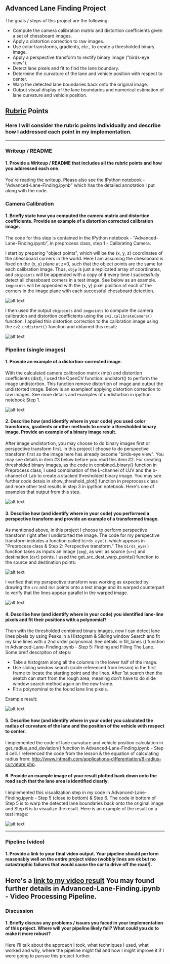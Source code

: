 ## Advanced Lane Finding Project

The goals / steps of this project are the following:

* Compute the camera calibration matrix and distortion coefficients given a set of chessboard images.
* Apply a distortion correction to raw images.
* Use color transforms, gradients, etc., to create a thresholded binary image.
* Apply a perspective transform to rectify binary image ("birds-eye view").
* Detect lane pixels and fit to find the lane boundary.
* Determine the curvature of the lane and vehicle position with respect to center.
* Warp the detected lane boundaries back onto the original image.
* Output visual display of the lane boundaries and numerical estimation of lane curvature and vehicle position.

[//]: # (Image References)

[image1]: ./output_images/calibration_image_corners.JPG  "Calibration Image with Founded Corners"
[image2]: ./output_images/distortion_corrected_2.JPG  "Undistortion calibration images"
[image3]: ./output_images/distortion_corrected_test_image.JPG "Undistortion test images"
[image4]: ./output_images/combine.JPG "Binary Example"
[image5]: ./output_images/src_dest.JPG "src dest Example"
[image6]: ./output_images/warped.JPG "Warp Example"
[image7]: ./output_images/find_lane.JPG "Find Lane"
[image8]: ./output_images/laneboundary.JPG "Identified Lane"
[video1]: ./project_video.mp4 "Video"

## [Rubric](https://review.udacity.com/#!/rubrics/571/view) Points

### Here I will consider the rubric points individually and describe how I addressed each point in my implementation.  

---

### Writeup / README

#### 1. Provide a Writeup / README that includes all the rubric points and how you addressed each one.  

You're reading the writeup. Please also see the IPython notebook - "Advanced-Lane-Finding.ipynb" which has the detailed annotation I put along with the code.

### Camera Calibration

#### 1. Briefly state how you computed the camera matrix and distortion coefficients. Provide an example of a distortion corrected calibration image.

The code for this step is contained in the IPython notebook - "Advanced-Lane-Finding.ipynb", in preprocess class, step 1 - Calibrating Camera.

I start by preparing "object points", which will be the (x, y, z) coordinates of the chessboard corners in the world. Here I am assuming the chessboard is fixed on the (x, y) plane at z=0, such that the object points are the same for each calibration image.  Thus, `objp` is just a replicated array of coordinates, and `objpoints` will be appended with a copy of it every time I successfully detect all chessboard corners in a test image. See below as an example.  `imgpoints` will be appended with the (x, y) pixel position of each of the corners in the image plane with each successful chessboard detection.  

![alt text][image1]

I then used the output `objpoints` and `imgpoints` to compute the camera calibration and distortion coefficients using the `cv2.calibrateCamera()` function.  I applied this distortion correction to the calibration image using the `cv2.undistort()` function and obtained this result: 

![alt text][image2]

### Pipeline (single images)

#### 1. Provide an example of a distortion-corrected image.

With the calculated camera calibration matrix (mtx) and distortion coefficients (dist), I used the OpenCV function: undistort() to perform the image undistortion. This function remove distortion of image and output the undistorted image. Below is an exampleof applying distortion correction to raw images. See more details and examples of undistortion in ipython notebook Step 1.

![alt text][image3]

#### 2. Describe how (and identify where in your code) you used color transforms, gradients or other methods to create a thresholded binary image.  Provide an example of a binary image result.

After image undistortion, you may choose to do binary images first or perspective transform first. In this project I choose to do perspective transform first so the image here has already become "birds-eye view". You may see details in item #3 below before you read this item #2. 
For creating thresholded binary images, as the code in combined_binary() function in Preprocess class, I used combination of the L-channel of LUV and the b-channel of Lab to create a stacked thresholded binary image.  You may see further code detais in show_threshold_plot() function in preprocess class and more other test results in step 3 in ipython notebook. Here's one of examples that output from this step.

![alt text][image4]

#### 3. Describe how (and identify where in your code) you performed a perspective transform and provide an example of a transformed image.

As mentioned above, in this project I choose to perform perspective transform right after I undistorted the image. The code for my perspective transform includes a function called `birds_eye()`, which appears in "Preprocess class & Step 2: Perspective transform."  The `birds_eye()` function takes as inputs an image (`img`), as well as source (`src`) and destination (`dst`) points.  I used the get_src_dest_warp_points() function to the source and destination points:

![alt text][image5]

I verified that my perspective transform was working as expected by drawing the `src` and `dst` points onto a test image and its warped counterpart to verify that the lines appear parallel in the warped image.

![alt text][image6]

#### 4. Describe how (and identify where in your code) you identified lane-line pixels and fit their positions with a polynomial?

Then with the thresholded combined binary images, now I can detect lane lines pixels by using Peaks in a Histogram & Sliding window Search and fit my lane lines with a 2nd order polynomial. See details in fill_lanes () function in Advanced-Lane-Finding.ipynb - Step 5: Finding and Filling The Lane. Some breif descrpiton of steps:
- Take a histogram along all the columns in the lower half of the image.
- Use sliding window search (code referenced from lesson) in the first frame to locate the starting point and the lines. After 1st search then the seatch can start from the rough area, meaning don’t have to do slide window search method again on the new frame.
- Fit a polynominal to the found lane line pixels.

Example result:

![alt text][image7]

#### 5. Describe how (and identify where in your code) you calculated the radius of curvature of the lane and the position of the vehicle with respect to center.

I implemented the code of lane curvature and vehicle position calculation in get_radius_and_deviation() function in Advanced-Lane-Finding.ipynb - Step 4 cell. I referenced the code from the lesson & the equation of calculating radius from: http://www.intmath.com/applications-differentiation/8-radius-curvature.php.


#### 6. Provide an example image of your result plotted back down onto the road such that the lane area is identified clearly.

I implemented this visualization step in my code in Advanced-Lane-Finding.ipynb - Step 5 (close to bottom) & Step 6.
The code in bottom of Step 5 is to warp the detected lane boundaries back onto the original image and Step 6 is to visualize the result. Here is an example of the result on a test image:

![alt text][image8]

---

### Pipeline (video)

#### 1. Provide a link to your final video output.  Your pipeline should perform reasonably well on the entire project video (wobbly lines are ok but no catastrophic failures that would cause the car to drive off the road!).

Here's a [link to my video result](./result_video.mp4)
You may found further details in  Advanced-Lane-Finding.ipynb - Video Processing Pipeline.
---

### Discussion

#### 1. Briefly discuss any problems / issues you faced in your implementation of this project.  Where will your pipeline likely fail?  What could you do to make it more robust?

Here I'll talk about the approach I took, what techniques I used, what worked and why, where the pipeline might fail and how I might improve it if I were going to pursue this project further.  
